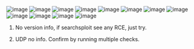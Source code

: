 ![image](https://github.com/user-attachments/assets/2b36135f-ea48-45c2-b252-6a6d51244924)
![image](https://github.com/user-attachments/assets/0ada1ba5-da4d-4278-b6a6-1ec999bc4735)
![image](https://github.com/user-attachments/assets/1574c756-09ca-4c7c-9b47-da7cb6aa13d7)
![image](https://github.com/user-attachments/assets/731b7362-806a-438a-9f1a-ee8a9e954fbe)
![image](https://github.com/user-attachments/assets/88969e77-25ea-4871-be21-66ce395cfca1)
![image](https://github.com/user-attachments/assets/685038a5-372c-45ee-97ec-ff4a5f7cc445)
![image](https://github.com/user-attachments/assets/8ab577b5-2bac-4f85-9b72-189a4a88a8ac)
![image](https://github.com/user-attachments/assets/835846d4-d88c-4187-aeaf-b2269fc25cc9)
![image](https://github.com/user-attachments/assets/f22de41c-c953-4c11-a222-c9c9ac30215e)
![image](https://github.com/user-attachments/assets/9a185f35-a63c-4e61-beae-3e9c425117a7)
![image](https://github.com/user-attachments/assets/6fc83904-e49d-45f1-b782-b35859031c40)
![image](https://github.com/user-attachments/assets/9500934f-5d81-4b73-895e-516712cd641d)

1. No version info, if searchsploit see any RCE, just try.

2. UDP no info. Confirm by running multiple checks.
